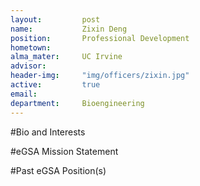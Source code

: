 ```yaml
---
layout:     	post
name:      		Zixin Deng
position: 		Professional Development
hometown: 		
alma_mater: 	UC Irvine
advisor: 		
header-img: 	"img/officers/zixin.jpg"
active: 		true
email: 			
department: 	Bioengineering
---
```


#Bio and Interests


#eGSA Mission Statement


#Past eGSA Position(s)